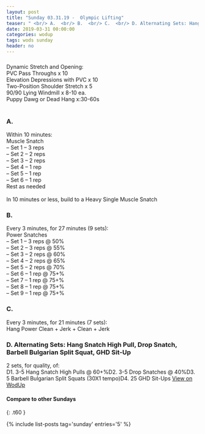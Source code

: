 ```yaml
---
layout: post
title: "Sunday 03.31.19 -  Olympic Lifting"
teaser: " <br/> A.  <br/> B.  <br/> C.  <br/> D. Alternating Sets: Hang Snatch High Pull, Drop Snatch, Barbell Bulgarian Split Squat, GHD Sit-Up"
date: 2019-03-31 00:00:00
categories: wodup
tags: wods sunday
header: no
---
```



<h3> </h3>
Dynamic Stretch and Opening:<br/>
PVC Pass Throughs x 10<br/>
Elevation Depressions with PVC x 10<br/>
Two-Position Shoulder Stretch x 5<br/>
90/90 Lying Windmill x 8-10 ea.<br/>
Puppy Dawg or Dead Hang x:30-60s<br/>
<br/>
<h3>A.  </h3>
Within 10 minutes:<br/>
Muscle Snatch<br/>– Set 1 – 3 reps <br/>– Set 2 – 2 reps <br/>– Set 3 – 2 reps <br/>– Set 4 – 1 rep <br/>– Set 5 – 1 rep <br/>– Set 6 – 1 rep <br/>Rest as needed<br/><br/>In 10 minutes or less, build to a Heavy Single Muscle Snatch
<h3>B.  </h3>
Every 3 minutes, for 27 minutes (9 sets):<br/>Power Snatches<br/>– Set 1 – 3 reps  @ 50%<br/>– Set 2 – 3 reps  @ 55%<br/>– Set 3 – 2 reps  @ 60%<br/>– Set 4 – 2 reps  @ 65%<br/>– Set 5 – 2 reps  @ 70%<br/>– Set 6 – 1 rep  @ 75+%<br/>– Set 7 – 1 rep  @ 75+%<br/>– Set 8 – 1 rep  @ 75+%<br/>– Set 9 – 1 rep  @ 75+%<br/>
<h3>C.  </h3>
Every 3 minutes, for 21 minutes (7 sets):<br/>Hang Power Clean + Jerk + Clean + Jerk<br/>
<h3>D. Alternating Sets: Hang Snatch High Pull, Drop Snatch, Barbell Bulgarian Split Squat, GHD Sit-Up</h3>
2 sets, for quality,  of:<br/>D1. 3-5 Hang Snatch High Pulls @ 60+%D2. 3-5 Drop Snatches @ 40%D3. 5 Barbell Bulgarian Split Squats (30X1 tempo)D4. 25 GHD Sit-Ups
<a href="https://www.wodup.com/gyms/asphodel/wods/14788" target="blank">View on WodUp</a>


#### Compare to other Sundays
{: .t60 }

{% include list-posts tag='sunday' entries='5' %}